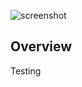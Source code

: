 ![screenshot](https://raw.github.com/jortal/ICS314/master/Surferpedia/master/doc/github_cover.png)

Overview
--------

Testing  


